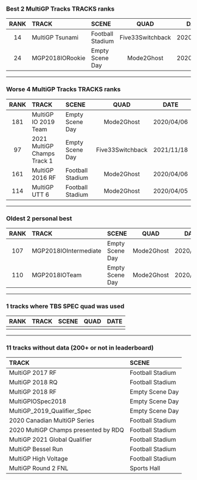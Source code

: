 ### Best 2 MultiGP Tracks TRACKS ranks
|RANK|TRACK|SCENE|QUAD|DATE|
|:---:|:---|:---|:---:|:---:|
|14|MultiGP Tsunami|Football Stadium|Five33Switchback|2020/04/11|
|24|MGP2018IORookie|Empty Scene Day|Mode2Ghost|2020/04/06|
---
### Worse 4 MultiGP Tracks TRACKS ranks
|RANK|TRACK|SCENE|QUAD|DATE|
|:---:|:---|:---|:---:|:---:|
|181|MultiGP IO 2019 Team|Empty Scene Day|Mode2Ghost|2020/04/06|
|97|2021 MultiGP Champs Track 1|Empty Scene Day|Five33Switchback|2021/11/18|
|161|MultiGP 2016 RF|Football Stadium|Mode2Ghost|2020/04/06|
|114|MultiGP UTT 6|Football Stadium|Mode2Ghost|2020/04/05|
---
### Oldest 2 personal best
|RANK|TRACK|SCENE|QUAD|DATE|
|:---:|:---|:---|:---:|:---:|
|107|MGP2018IOIntermediate|Empty Scene Day|Mode2Ghost|2020/04/05|
|110|MGP2018IOTeam|Empty Scene Day|Mode2Ghost|2020/04/05|
---
### 1 tracks where TBS SPEC quad was used
|RANK|TRACK|SCENE|QUAD|DATE|
|:---:|:---|:---|:---:|:---:|
||||||
---
### 11 tracks without data (200+ or not in leaderboard)
|TRACK|SCENE|
|:---|:---|
|MultiGP 2017 RF|Football Stadium|
|MultiGP 2018 RQ|Football Stadium|
|MultiGP 2018 RF|Empty Scene Day|
|MultiGPIOSpec2018|Empty Scene Day|
|MultiGP_2019_Qualifier_Spec|Empty Scene Day|
|2020 Canadian MultiGP Series|Football Stadium|
|2020 MultiGP Champs presented by RDQ|Football Stadium|
|MultiGP 2021 Global Qualifier|Football Stadium|
|MultiGP Bessel Run|Football Stadium|
|MultiGP High Voltage|Football Stadium|
|MultiGP Round 2 FNL|Sports Hall|
